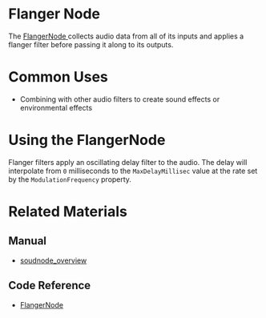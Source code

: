 # Flanger Node
The [ FlangerNode ](https://plasmaengine.github.io/PlasmaDocs/Plasma1/C++/code_reference/class_reference/flangernode.markdown) collects audio data from all of its inputs and applies a flanger filter before passing it along to its outputs. 

# Common Uses

- Combining with other audio filters to create sound effects or environmental effects

# Using the FlangerNode

Flanger filters apply an oscillating delay filter to the audio. The delay will interpolate from `0` milliseconds to the `MaxDelayMillisec` value at the rate set by the `ModulationFrequency` property.

# Related Materials
## Manual
- [soudnode_overview](https://plasmaengine.github.io/PlasmaDocs/Plasma1/Editor/audio/soundnode/soudnode_overview.markdown)

## Code Reference
- [ FlangerNode ](https://plasmaengine.github.io/PlasmaDocs/Plasma1/C++/code_reference/class_reference/flangernode.markdown) 

 